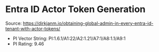# Entra ID Actor Token Generation

Source: https://dirkjanm.io/obtaining-global-admin-in-every-entra-id-tenant-with-actor-tokens/

- PI Vector String: PI:1.6.1/A1:22/A2:1.21/A7:1/A8:1.1/A9:1
- PI Rating: 9.46
